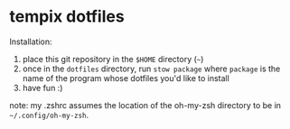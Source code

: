 # tempix dotfiles

Installation:

1.  place this git repository in the `$HOME` directory (`~`)
2.  once in the `dotfiles` directory, run `stow package` where `package` is the name of the program whose dotfiles you'd like to install
3.  have fun :)

note: my .zshrc assumes the location of the oh-my-zsh directory to be in `~/.config/oh-my-zsh`.
